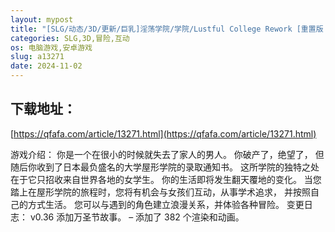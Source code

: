 ```yaml
---
layout: mypost
title: "[SLG/动态/3D/更新/巨乳]淫荡学院/学院/Lustful College Rework [重置版 Ver0.36万圣节][PC+安卓/2G]"
categories: SLG,3D,冒险,互动
os: 电脑游戏,安卓游戏
slug: a13271
date: 2024-11-02
---
```


## 下载地址：

[https://qfafa.com/article/13271.html](https://qfafa.com/article/13271.html)

游戏介绍：
你是一个在很小的时候就失去了家人的男人。
你破产了，绝望了，
但随后你收到了日本最负盛名的大学屋形学院的录取通知书。
这所学院的独特之处在于它只招收来自世界各地的女学生。
你的生活即将发生翻天覆地的变化。
当您踏上在屋形学院的旅程时，您将有机会与女孩们互动，从事学术追求，
并按照自己的方式生活。
您可以与遇到的角色建立浪漫关系，并体验各种冒险。
变更日志：
v0.36
添加万圣节故事。
– 添加了 382 个渲染和动画。